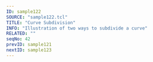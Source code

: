 ```yaml
---
ID: sample122
SOURCE: "sample122.tcl"
TITLE: "Curve Subdivision"
INFO: "Illustration of two ways to subdivide a curve"
RELATED: ""
seqNo: 42
prevID: sample121
nextID: sample123
---
```

